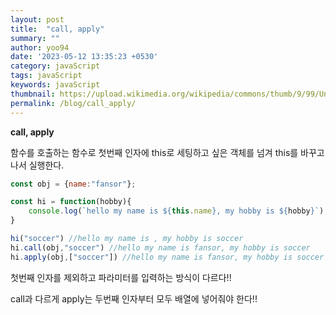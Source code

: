 ```yaml
---
layout: post
title:  "call, apply"
summary: ""
author: yoo94
date: '2023-05-12 13:35:23 +0530'
category: javaScript
tags: javaScript
keywords: javaScript
thumbnail: https://upload.wikimedia.org/wikipedia/commons/thumb/9/99/Unofficial_JavaScript_logo_2.svg/1200px-Unofficial_JavaScript_logo_2.svg.png
permalink: /blog/call_apply/
---
```

**call, apply**

함수를 호출하는 함수로 첫번째 인자에 this로 세팅하고 싶은 객체를 넘겨 this를 바꾸고 나서 실행한다.

```javascript
const obj = {name:"fansor"};

const hi = function(hobby){
	console.log(`hello my name is ${this.name}, my hobby is ${hobby}`);
}

hi("soccer") //hello my name is , my hobby is soccer
hi.call(obj,"soccer") //hello my name is fansor, my hobby is soccer
hi.apply(obj,["soccer"]) //hello my name is fansor, my hobby is soccer
```

첫번째 인자를 제외하고 파라미터를 입력하는 방식이 다르다!!

call과 다르게 apply는 두번째 인자부터 모두 배열에 넣어줘야 한다!! 